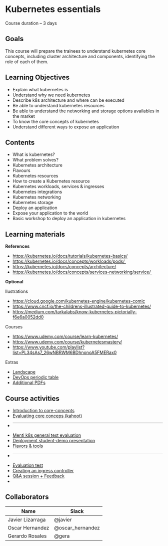 # Kubernetes essentials  

Course duration – 3 days  

## Goals
This course will prepare the trainees to understand kubernetes core concepts, including cluster architecture and components, identifying the role of each of them. 

## Learning Objectives
* Explain what kubernetes is 
* Understand why we need kubernetes
* Describe k8s architecture and where can be executed
* Be able to understand kubernetes resources
* Be able to understand the networking and storage options availables in the market
* To know the core concepts of kubernetes 
* Understand different ways to expose an application 

## Contents
* What is kubernetes? 
* What problem solves? 
* Kubernetes architecture 
* Flavours 
* Kubernetes resources 
* How to create a Kubernetes resource 
* Kubernetes workloads, services & ingresses
* Kubernetes integrations
* Kubernetes networking
* Kubernetes storage
* Deploy an application 
* Expose your application to the world  
* Basic workshop to deploy an application in kubernetes 



## Learning materials

**References**

- https://kubernetes.io/docs/tutorials/kubernetes-basics/ 
- https://kubernetes.io/docs/concepts/workloads/pods/  
- https://kubernetes.io/docs/concepts/architecture/ 
- https://kubernetes.io/docs/concepts/services-networking/service/  

**Optional**

Ilustrations

- https://cloud.google.com/kubernetes-engine/kubernetes-comic
- https://www.cncf.io/the-childrens-illustrated-guide-to-kubernetes/
- https://medium.com/tarkalabs/know-kubernetes-pictorially-f6e6a0052dd0 

Courses

- https://www.udemy.com/course/learn-kubernetes/
- https://www.udemy.com/course/kubernetesmastery/
- https://www.youtube.com/playlist?list=PL34sAs7_26wNBRWM6BDhnonoA5FMERax0 

Extras

- [Landscape](https://landscape.cncf.io)
- [DevOps periodic table](https://blog.xebialabs.com/2019/12/11/version-4-of-the-periodic-table-of-devops-tools-is-coming/ )
- [Additional PDFs](Others/) 

## Course activities
  
* [Introduction to core-concepts ](day1_activity_core-concepts.md)
* [Evaluating core conceps (kahoot)](day1_overview_menti.md) 
* ---
* [Menti k8s general test evaluation ](day2_mentii_leaderboard.md)
* [Deployment student-demo presentation](day2-presentation_deploy.md)  
* [Flavors & tools](flavors-tools.md)
* ---
* [Evaluation test](eval.md)
* [Creating an ingress controller](ingress-practice.md)   
* [Q&A session + Feedback](q_a.md)
* 



## Collaborators

Name     |   Slack  | 
---------|----------|
 Javier Lizarraga   | @javier | 
 Oscar Hernandez    | @oscar_hernandez |
 Gerardo Rosales    | @gera |



